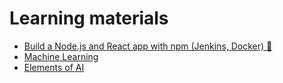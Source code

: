 # Learning materials

-   [Build a Node.js and React app with npm (Jenkins, Docker) 🐧](https://jenkins.io/doc/tutorials/build-a-node-js-and-react-app-with-npm/)  
-   [Machine 
Learning](https://www.cursera.org/learn/machine-learning/home/welcome)  
-   [Elements of AI](https://www.elementsofai.com) 
